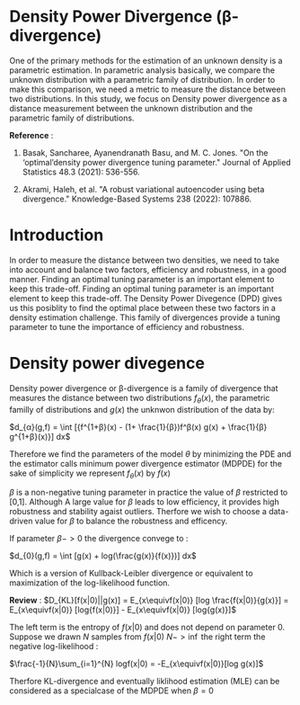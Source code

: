 Density Power Divergence (β-divergence)
===============
One of the primary methods for the estimation of an unknown density is a parametric estimation. In parametric analysis basically, we compare the unknown distribution with a parametric family of distribution.
In order to make this comparison, we need a metric to measure the distance between two distributions. In this study, we focus on Density power divergence as a distance measurement between the unknown distribution and the parametric family of distributions. 


**Reference** : 
1. Basak, Sancharee, Ayanendranath Basu, and M. C. Jones. "On the ‘optimal’density power divergence tuning parameter." Journal of Applied Statistics 48.3 (2021): 536-556.

2. Akrami, Haleh, et al. "A robust variational autoencoder using beta divergence." Knowledge-Based Systems 238 (2022): 107886.


Introduction 
===============
In order to measure the distance between two densities, we need to take into account and balance two factors, efficiency and robustness, in a good manner. Finding an optimal tuning parameter is an important element to keep this trade-off.
Finding an optimal tuning parameter is an important element to keep this trade-off. The Density Power Divegence (DPD) gives us this posiblity to find the optimal place between these two factors in a density estimation challenge.
This family of divergences provide a tuning parameter to tune the importance of efficiency and robustness. 

Density power divegence 
===============
Density power divergence or β-divergence is a family of divergence that measures the distance between two distributions $f_{θ}(x)$, the parametric familly of distributions and $g(x)$ the unknwon distribution of the data by:

$d_{α}(g,f) = \int [{f^{1+β}(x) - (1+ \frac{1}{β})f^β(x) g(x) + \frac{1}{β} g^{1+β}(x)}] dx$

Therefore we find the parameters of the model $θ$ by minimizing the PDE and the estimator calls minimum power divergence estimator (MDPDE)
for the sake of simplicity we represent $f_{θ}(x)$ by $f(x)$ 

$β$ is a non-negative tuning parameter in practice the value of $β$ restricted to [0,1]. Although A large value for $β$ leads to low efficiency, it provides high robustness and stability agaist outliers. Therfore we wish to choose a data-driven value for $β$ to balance the robustness and efficency. 

If parameter $β->0$ the divergence convege to :


$d_{0}(g,f) = \int [g(x) + log(\frac{g(x)}{f(x)})] dx$


Which is a version of Kullback-Leibler divergence or equivalent to maximization of the log-likelihood function.

**Review** :
$D_{KL}[f(x|0)||g(x)] = Ε_{x\equivf(x|0)} [log \frac{f(x|0)}{g(x)}] = Ε_{x\equivf(x|0)} [log{f(x|0)}] - Ε_{x\equivf(x|0)} [log{g(x)}]$

The left term is the entropy of $f(x|0)$ and does not depend on parameter $0$. Suppose we drawn $N$ samples from $f(x|0)$ $N->\inf$ the right term  the negative log-likelihood :

$\frac{-1}{N}\sum_{i=1}^{N} logf(x|0) =  -Ε_{x\equivf(x|0)}[log g(x)]$

Therfore KL-divergence and eventually liklihood estimation (MLE) can be considered as a specialcase of the MDPDE when $β = 0$



